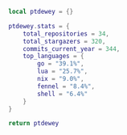<!--CONTENT_START-->
```lua
local ptdewey = {}

ptdewey.stats = {
    total_repositories = 34,
    total_stargazers = 320,
    commits_current_year = 344,
    top_languages = {
        go = "39.1%",
        lua = "25.7%",
        nix = "9.0%",
        fennel = "8.4%",
        shell = "6.4%"
    }
}

return ptdewey
```
<!--CONTENT_END-->
